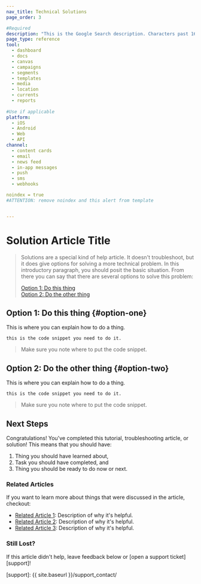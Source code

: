 ```yaml
---
nav_title: Technical Solutions
page_order: 3

#Required
description: "This is the Google Search description. Characters past 160 get truncated, keep it brief." 
page_type: reference
tool:
  - dashboard
  - docs
  - canvas
  - campaigns
  - segments
  - templates
  - media
  - location 
  - currents
  - reports
  
#Use if applicable
platform: 
  - iOS
  - Android
  - Web
  - API
channel: 
  - content cards
  - email
  - news feed
  - in-app messages
  - push
  - sms
  - webhooks

noindex = true 
#ATTENTION: remove noindex and this alert from template


---
```


# Solution Article Title

> Solutions are a special kind of help article. It doesn't troubleshoot, but it does give options for solving a more technical problem. In this introductory paragraph, you should posit the basic situation. From there you can say that there are several options to solve this problem:
>
> [Option 1: Do this thing](#option-one)
> <br>
> [Option 2: Do the other thing](#option-two)

## Option 1: Do this thing {#option-one}

This is where you can explain how to do a thing.

```
this is the code snippet you need to do it.
```
> Make sure you note where to put the code snippet.


## Option 2: Do the other thing {#option-two}

This is where you can explain how to do a thing.

```
this is the code snippet you need to do it.
```
> Make sure you note where to put the code snippet.


## Next Steps

Congratulations! You've completed this tutorial, troubleshooting article, or solution! This means that you should have:
1. Thing you should have learned about,
2. Task you should have completed, and
3. Thing you should be ready to do now or next.

### Related Articles

If you want to learn more about things that were discussed in the article, checkout:
- [Related Article 1](#solution-1): Description of why it's helpful.
- [Related Article 2](#solution-2): Description of why it's helpful.
- [Related Article 3](#solution-3): Description of why it's helpful.

### Still Lost?

If this article didn't help, leave feedback below or [open a support ticket][support]!

[support]: {{ site.baseurl }}/support_contact/

